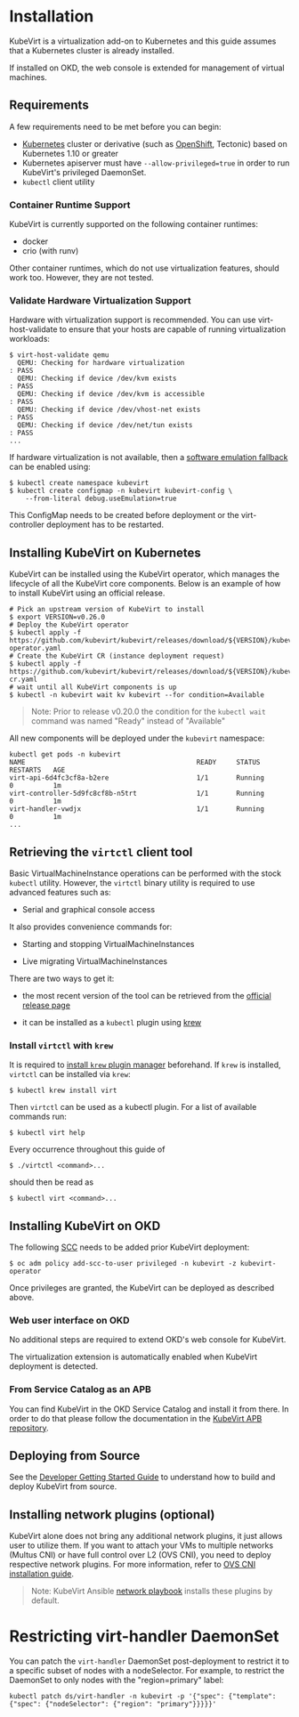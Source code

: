 Installation
============

KubeVirt is a virtualization add-on to Kubernetes and this guide assumes
that a Kubernetes cluster is already installed.

If installed on OKD, the web console is extended for management of
virtual machines.

Requirements
------------

A few requirements need to be met before you can begin:

-   [Kubernetes](https://kubernetes.io) cluster or derivative
    (such as [OpenShift](https://github.com/openshift/origin), Tectonic)
    based on Kubernetes 1.10 or greater
-   Kubernetes apiserver must have `--allow-privileged=true` in order to run KubeVirt's privileged DaemonSet.
-   `kubectl` client utility

### Container Runtime Support

KubeVirt is currently supported on the following container runtimes:

-   docker
-   crio (with runv)

Other container runtimes, which do not use virtualization features,
should work too. However, they are not tested.

### Validate Hardware Virtualization Support

Hardware with virtualization support is recommended. You can use
virt-host-validate to ensure that your hosts are capable of running
virtualization workloads:

    $ virt-host-validate qemu
      QEMU: Checking for hardware virtualization                                 : PASS
      QEMU: Checking if device /dev/kvm exists                                   : PASS
      QEMU: Checking if device /dev/kvm is accessible                            : PASS
      QEMU: Checking if device /dev/vhost-net exists                             : PASS
      QEMU: Checking if device /dev/net/tun exists                               : PASS
    ...

If hardware virtualization is not available, then a [software emulation
fallback](https://github.com/kubevirt/kubevirt/blob/master/docs/software-emulation.md)
can be enabled using:

    $ kubectl create namespace kubevirt
    $ kubectl create configmap -n kubevirt kubevirt-config \
        --from-literal debug.useEmulation=true

This ConfigMap needs to be created before deployment or the
virt-controller deployment has to be restarted.

## Installing KubeVirt on Kubernetes

KubeVirt can be installed using the KubeVirt operator, which manages the
lifecycle of all the KubeVirt core components. Below is an example of
how to install KubeVirt using an official release.

    # Pick an upstream version of KubeVirt to install
    $ export VERSION=v0.26.0
    # Deploy the KubeVirt operator
    $ kubectl apply -f https://github.com/kubevirt/kubevirt/releases/download/${VERSION}/kubevirt-operator.yaml
    # Create the KubeVirt CR (instance deployment request)
    $ kubectl apply -f https://github.com/kubevirt/kubevirt/releases/download/${VERSION}/kubevirt-cr.yaml
    # wait until all KubeVirt components is up
    $ kubectl -n kubevirt wait kv kubevirt --for condition=Available

> Note: Prior to release v0.20.0 the condition for the `kubectl wait`
> command was named "Ready" instead of "Available"

All new components will be deployed under the `kubevirt` namespace:

    kubectl get pods -n kubevirt
    NAME                                           READY     STATUS        RESTARTS   AGE
    virt-api-6d4fc3cf8a-b2ere                      1/1       Running       0          1m
    virt-controller-5d9fc8cf8b-n5trt               1/1       Running       0          1m
    virt-handler-vwdjx                             1/1       Running       0          1m
    ...

## Retrieving the `virtctl` client tool

Basic VirtualMachineInstance operations can be performed with the stock
`kubectl` utility. However, the `virtctl` binary utility is required to
use advanced features such as:

-   Serial and graphical console access

It also provides convenience commands for:

-   Starting and stopping VirtualMachineInstances

-   Live migrating VirtualMachineInstances

There are two ways to get it:

-   the most recent version of the tool can be retrieved from the
    [official release
    page](https://github.com/kubevirt/kubevirt/releases)

-   it can be installed as a `kubectl` plugin using
    [krew](https://krew.dev/)

### Install `virtctl` with `krew`

It is required to [install `krew` plugin
manager](https://github.com/kubernetes-sigs/krew/#installation)
beforehand. If `krew` is installed, `virtctl` can be installed via
`krew`:

    $ kubectl krew install virt

Then `virtctl` can be used as a kubectl plugin. For a list of available
commands run:

    $ kubectl virt help

Every occurrence throughout this guide of

    $ ./virtctl <command>...

should then be read as

    $ kubectl virt <command>...

## Installing KubeVirt on OKD

The following
[SCC](https://docs.openshift.com/container-platform/3.11/admin_guide/manage_scc.html)
needs to be added prior KubeVirt deployment:

    $ oc adm policy add-scc-to-user privileged -n kubevirt -z kubevirt-operator

Once privileges are granted, the KubeVirt can be deployed as described above.

### Web user interface on OKD

No additional steps are required to extend OKD's web console for KubeVirt.

The virtualization extension is automatically enabled when KubeVirt deployment is detected.

### From Service Catalog as an APB

You can find KubeVirt in the OKD Service Catalog and install it from
there. In order to do that please follow the documentation in the
[KubeVirt APB
repository](https://github.com/ansibleplaybookbundle/kubevirt-apb).

Deploying from Source
---------------------

See the [Developer Getting Started
Guide](https://github.com/kubevirt/kubevirt/blob/master/docs/getting-started.md)
to understand how to build and deploy KubeVirt from source.

Installing network plugins (optional)
-------------------------------------

KubeVirt alone does not bring any additional network plugins, it just
allows user to utilize them. If you want to attach your VMs to multiple
networks (Multus CNI) or have full control over L2 (OVS CNI), you need
to deploy respective network plugins. For more information, refer to
[OVS CNI installation
guide](https://github.com/kubevirt/ovs-cni/blob/master/docs/deployment-on-arbitrary-cluster.md).

> Note: KubeVirt Ansible [network
> playbook](https://github.com/kubevirt/kubevirt-ansible/tree/master/playbooks#network)
> installs these plugins by default.

# Restricting virt-handler DaemonSet

You can patch the `virt-handler` DaemonSet post-deployment to restrict
it to a specific subset of nodes with a nodeSelector. For example, to
restrict the DaemonSet to only nodes with the "region=primary" label:

    kubectl patch ds/virt-handler -n kubevirt -p '{"spec": {"template": {"spec": {"nodeSelector": {"region": "primary"}}}}}'

